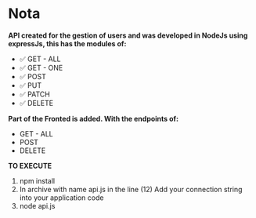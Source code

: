 # Nota
**API created for the gestion of users and was developed in NodeJs using expressJs, this has the modules of:**
*  ✅ GET - ALL
*  ✅ GET - ONE
*  ✅ POST
*  ✅ PUT
*  ✅ PATCH
*  ✅ DELETE


**Part of the Fronted is added. With the endpoints of:**
* GET - ALL
* POST 
* DELETE

**TO EXECUTE**
1. npm install
2. In archive with name api.js in the line (12) Add your connection string into your application code
3. node api.js